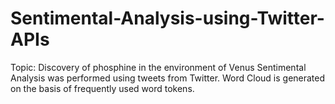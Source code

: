 # Sentimental-Analysis-using-Twitter-APIs
Topic: Discovery of phosphine in the environment of Venus
Sentimental Analysis was performed using tweets from Twitter.
Word Cloud is generated on the basis of frequently used word tokens.
